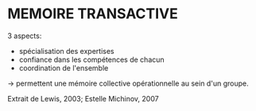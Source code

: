 # MEMOIRE TRANSACTIVE

3 aspects:
- spécialisation des expertises
- confiance dans les compétences de chacun
- coordination de l'ensemble

-> permettent une mémoire collective opérationnelle au sein d'un groupe.

Extrait de Lewis, 2003; Estelle Michinov, 2007
